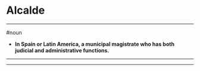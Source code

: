 # Alcalde
---
#noun
- **In Spain or Latin America, a municipal magistrate who has both judicial and administrative functions.**
---
---
